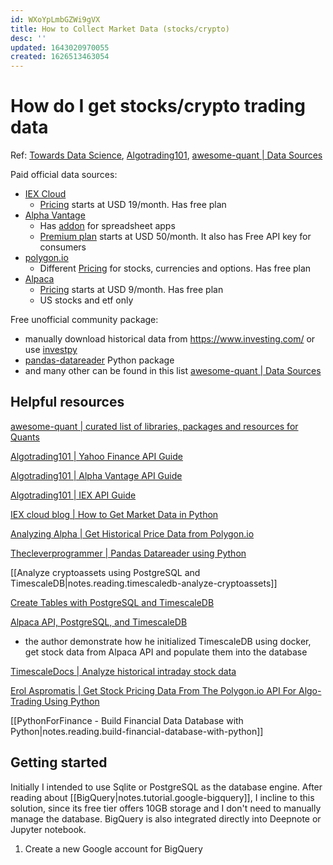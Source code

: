 ```yaml
---
id: WXoYpLmbGZWi9gVX
title: How to Collect Market Data (stocks/crypto)
desc: ''
updated: 1643020970055
created: 1626513463054
---
```

# How do I get stocks/crypto trading data

Ref: [Towards Data Science](https://towardsdatascience.com/best-5-free-stock-market-apis-in-2019-ad91dddec984), [Algotrading101](https://algotrading101.com/learn/yfinance-guide/), [awesome-quant | Data Sources](https://github.com/wilsonfreitas/awesome-quant#data-sources)

Paid official data sources:
- [IEX Cloud](https://iexcloud.io/)
    - [Pricing](https://iexcloud.io/pricing/) starts at USD 19/month. Has free plan 
- [Alpha Vantage](https://www.alphavantage.co/)
    - Has [addon](https://www.alphavantage.co/spreadsheets/) for spreadsheet apps
    - [Premium plan](https://www.alphavantage.co/premium/) starts at USD 50/month. It also has Free API key for consumers
- [polygon.io](https://polygon.io/)
    - Different [Pricing](https://polygon.io/pricing) for stocks, currencies and options. Has free plan
- [Alpaca](https://alpaca.markets/)
    - [Pricing](https://alpaca.markets/data) starts at USD 9/month. Has free plan
    - US stocks and etf only

Free unofficial community package:
- manually download historical data from <https://www.investing.com/> or use [investpy](https://github.com/alvarobartt/investpy)
- [pandas-datareader](https://pydata.github.io/pandas-datareader/) Python package
- and many other can be found in this list [awesome-quant | Data Sources](https://github.com/wilsonfreitas/awesome-quant#data-sources)

## Helpful resources

[awesome-quant | curated list of libraries, packages and resources for Quants](https://github.com/wilsonfreitas/awesome-quant)

[Algotrading101 | Yahoo Finance API Guide](https://algotrading101.com/learn/yahoo-finance-api-guide/)

[Algotrading101 | Alpha Vantage API Guide](https://algotrading101.com/learn/alpha-vantage-guide/)

[Algotrading101 | IEX API Guide](https://algotrading101.com/learn/iex-api-guide/)

[IEX cloud blog | How to Get Market Data in Python](https://iexcloud.io/community/blog/how-to-get-market-data-in-python)

[Analyzing Alpha | Get Historical Price Data from Polygon.io](https://analyzingalpha.com/get-historical-price-data-polygon)

[Thecleverprogrammer | Pandas Datareader using Python](https://thecleverprogrammer.com/2021/03/22/pandas-datareader-using-python-tutorial/)

[[Analyze cryptoassets using PostgreSQL and TimescaleDB|notes.reading.timescaledb-analyze-cryptoassets]]

[Create Tables with PostgreSQL and TimescaleDB](https://www.youtube.com/watch?v=P-flYBbmCws&list=PLvzuUVysUFOsrxL7UxmMrVqS8X2X0b8jd&index=4)

[Alpaca API, PostgreSQL, and TimescaleDB](https://www.youtube.com/watch?v=RAIqlK5K7-s)
- the author demonstrate how he initialized TimescaleDB using docker, get stock data from Alpaca API and populate them into the database 

[TimescaleDocs | Analyze historical intraday stock data](https://docs.timescale.com/timescaledb/latest/tutorials/analyze-intraday-stocks/)

[Erol Aspromatis | Get Stock Pricing Data From The Polygon.io API For Algo-Trading Using Python](https://www.youtube.com/watch?v=sTlBQ3nVuJE)

[[PythonForFinance - Build Financial Data Database with Python|notes.reading.build-financial-database-with-python]]

## Getting started

Initially I intended to use Sqlite or PostgreSQL as the database engine. After reading about [[BigQuery|notes.tutorial.google-bigquery]], I incline to this solution, since its free tier offers 10GB storage and I don't need to manually manage the database. BigQuery is also integrated directly into Deepnote or Jupyter notebook.

1. Create a new Google account for BigQuery